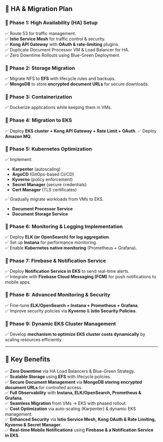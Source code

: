 ## **🚀 HA & Migration Plan**

### **🔹 Phase 1: High Availability (HA) Setup**
✅ Route 53 for traffic management.  
✅ **Istio Service Mesh** for traffic control & security.  
✅ **Kong API Gateway** with **OAuth & rate-limiting** plugins.  
✅ Duplicate Document Processor VM & Load Balancer for HA.  
✅ Zero Downtime Rollouts using Blue-Green Deployment.

### **🔹 Phase 2: Storage Migration**
✅ Migrate NFS to **EFS** with lifecycle rules and backups.  
✅ **MongoDB** to store **encrypted document URLs** for secure downloads.

### **🔹 Phase 3: Containerization**
✅ Dockerize applications while keeping them in VMs.

### **🔹 Phase 4: Migration to EKS**
✅ Deploy **EKS cluster + Kong API Gateway + Rate Limit + OAuth**.
✅ Deploy **Amazon MQ**.

### **🔹 Phase 5: Kubernetes Optimization**
✅ Implement:
- **Karpenter** (autoscaling)
- **ArgoCD** (GitOps-based CI/CD)
- **Kyverno** (policy enforcement)
- **Secret Manager** (secure credentials)
- **Cert Manager** (TLS certificates)

✅ Gradually migrate workloads from VMs to EKS.
- **Document Processor Service**
- **Document Storage Service**

### **🔹 Phase 6: Monitoring & Logging Implementation**
✅ Deploy **ELK (or OpenSearch) for log aggregation**.  
✅ Set up **Instana** for performance monitoring.  
✅ Enable **Kubernetes native monitoring** (Prometheus + Grafana).

### **🔹 Phase 7: Firebase & Notification Service**
✅ Deploy **Notification Service in EKS** to send real-time alerts.  
✅ Integrate with **Firebase Cloud Messaging (FCM)** for push notifications to mobile apps.

### **🔹 Phase 8: Advanced Monitoring & Security**
✅ Fine-tune **ELK/OpenSearch + Instana + Prometheus + Grafana**.  
✅ Improve security policies via **Kyverno** & **Istio Security Policies**.

### **🔹 Phase 9: Dynamic EKS Cluster Management**
✅ Develop **mechanism to optimize EKS cluster costs dynamically** by scaling resources efficiently.

---

## **🔹 Key Benefits**
✅ **Zero Downtime** via HA Load Balancers & Blue-Green Strategy.  
✅ **Scalable Storage** using **EFS** with lifecycle policies.  
✅ **Secure Document Management** via **MongoDB storing encrypted document URLs** for controlled access.  
✅ **Full Observability** with **Instana, ELK/OpenSearch, Prometheus & Grafana**.  
✅ **Seamless Migration** from VMs → EKS with phased rollout.  
✅ **Cost Optimization** via auto-scaling (Karpenter) & dynamic EKS management.  
✅ **Enhanced Security** via **Istio Service Mesh, Kong OAuth & Rate Limiting, Kyverno & Secret Manager**.  
✅ **Real-time Mobile Notifications** using **Firebase & a Notification Service in EKS**.

